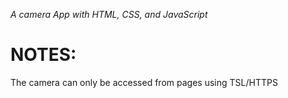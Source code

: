 *A camera App with HTML, CSS, and JavaScript*

# NOTES:
The camera can only be accessed from pages using TSL/HTTPS